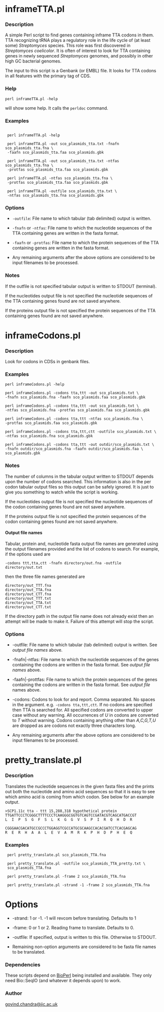 # inframeTTA.pl

### Description

A simple Perl script to find genes containing inframe TTA codons in
them. TTA recognizing tRNA plays a regulatory role in the life cycle
of (at least some) _Streptomyces_ species. This role was first
discovered in _Streptomyces coelicolor_. It is often of interest to
look for TTA containing genes in newly sequenced _Streptomyces_
genomes, and possibly in other high GC bacterial genomes.

The input to this script is a Genbank (or EMBL) file. It looks for TTA
codons in all features with the primary tag of CDS.

### Help

    perl inframeTTA.pl -help

will show some help. It calls the `perldoc` command.


### Examples

~~~ {.sh}

 perl inframeTTA.pl -help

 perl inframeTTA.pl -out sco_plasmids_tta.txt -fnafn sco_plasmids_tta.fna \
 -faafn sco_plasmids_tta.faa sco_plasmids.gbk 

 perl inframeTTA.pl -out sco_plasmids_tta.txt -ntfas sco_plasmids_tta.fna \
 -protfas sco_plasmids_tta.faa sco_plasmids.gbk 

 perl inframeTTA.pl -ntfas sco_plasmids_tta.fna \
 -protfas sco_plasmids_tta.faa sco_plasmids.gbk 

 perl inframeTTA.pl -outfile sco_plasmids_tta.txt \
 -ntfas sco_plasmids_tta.fna sco_plasmids.gbk 

~~~

### Options

* `-outfile`: File name to which tabular (tab delimited) output is written.


* `-fnafn` or `-ntfas`: File name to which the nucleotide sequences of the TTA
containing genes are written in the fasta format.

* `-faafn` or `-protfas`: File name to which the protein sequences of the TTA containing
genes are written in the fasta format.

* Any remaining arguments after the above options are considered to be
input filenames to be processed.

### Notes

If the outfile is not specified tabular output is written to STDOUT (terminal).

If the nucleotides output file is not specified the nucleotide sequences of the
TTA containing genes found are not saved anywhere.

If the proteins output file is not specified the protein sequences of the
TTA containing genes found are not saved anywhere.

# inframeCodons.pl

### Description

Look for codons in CDSs in genbank files.

### Examples

    perl inframeCodons.pl -help

    perl inframeCodons.pl -codons tta,ttt -out sco_plasmids.txt \
    -fnafn sco_plasmids.fna -faafn sco_plasmids.faa sco_plasmids.gbk 

    perl inframeCodons.pl -codons tta,ttt -out sco_plasmids.txt \
    -ntfas sco_plasmids.fna -protfas sco_plasmids.faa sco_plasmids.gbk 

    perl inframeCodons.pl -codons tta,ttt -ntfas sco_plasmids.fna \
    -protfas sco_plasmids.faa sco_plasmids.gbk 

    perl inframeCodons.pl -codons tta,ttt,ctt -outfile sco_plasmids.txt \
    -ntfas sco_plasmids.fna sco_plasmids.gbk 

    perl inframeCodons.pl -codons tta,ttt -out outdir/sco_plasmids.txt \
    -fnafn outdir/sco_plasmids.fna -faafn outdir/sco_plasmids.faa \
    sco_plasmids.gbk

### Notes

The number of columns in the tabular output written to STDOUT depends
upon the number of codons searched. This information is also in the per
codon tabular output files so this output can be safely ignored. It is
just to give you something to watch while the script is working.

If the nucleotides output file is not specified the nucleotide sequences
of the codon containing genes found are not saved anywhere.

If the proteins output file is not specified the protein sequences of
the codon containing genes found are not saved anywhere.

#### Output file names

Tabular, protein and, nucleotide fasta output file names are generated
using the output filenames provided and the list of codons to search.
For example, if the options used are

    -codons ttt,tta,ctt -fnafn directory/out.fna -outfile directory/out.txt

then the three file names generated are

    directory/out_TTT.fna
    directory/out_TTA.fna
    directory/out_CTT.fna
    directory/out_TTT.txt
    directory/out_TTA.txt
    directory/out_CTT.txt

If the directory path in the output file name does not already exist
then an attempt will be made to make it. Failure of this attempt will
stop the script.

### Options

* -outfile: File name to which tabular (tab delimited) output is
written. See *output file names* above.

* -fnafn|-ntfas: File name to which the nucleotide sequences of the
genes containing the codons are written in the fasta format.
See *output file names* above.

* -faafn|-prottfas: File name to which the protein sequences of the
genes containing the codons are written in the fasta format.
See *output file* names above.

* -codons: Codons to look for and report. Comma separated. No spaces in
the argument. e.g. `-codons tta,ttt,ctt`.
If no codons are specified then TTA is searched for. All specified
codons are converted to upper case without any warning. All
occurrences of *U* in codons are converted to *T* without warning.
Codons containing anything other than *A,C,G,T,U* are dropped as are
codons not exactly three characters long.

* Any remaining arguments after the above options are considered to be
input filenames to be processed.

# pretty_translate.pl

### Description

Translates the nucleotide sequences in the given fasta files and the
prints out both the nucleotide and amino acid sequences so that it is easy
to see which amino acid is coming from which codon. See below for an
example output.

    >SCP1.11c tta - ttt 15,288,318 hypothetical protein
    TTGATTCCCTCGGGCTTTTCCCTCAAGGGCGGTGTCAGTCCGATACGTCAGCATGACCGT
    L  I  P  S  G  F  S  L  K  G  G  V  S  P  I  R  Q  H  D  R

    CGGGAACGACATGCCGCCCTGGAGGTCGCCATGCGCAAGCCACACGATCCTCACGAGCAG
    R  E  R  H  A  A  L  E  V  A  M  R  K  P  H  D  P  H  E  Q

### Examples

     perl pretty_translate.pl sco_plasmids_TTA.fna
 
     perl pretty_translate.pl -outfile sco_plasmids_TTA_pretty.txt \
     sco_plasmids_TTA.fna
 
     perl pretty_translate.pl -frame 2 sco_plasmids_TTA.fna
 
     perl pretty_translate.pl -strand -1 -frame 2 sco_plasmids_TTA.fna

# Options

* -strand: 1 or -1. -1 will revcom before translating. Defaults to 1

* -frame: 0 or 1 or 2. Reading frame to translate. Defaults to 0.

* -outfile: If specified, output is written to this file. Otherwise to
  STDOUT.

* Remaining non-option arguments are considered to be fasta file names to
  be translated.



### Dependencies

These scripts depend on [BioPerl](https://bioperl.org) being installed
and available. They only need Bio::SeqIO (and whatever it depends upon)
to work.

### Author

govind.chandra@jic.ac.uk

